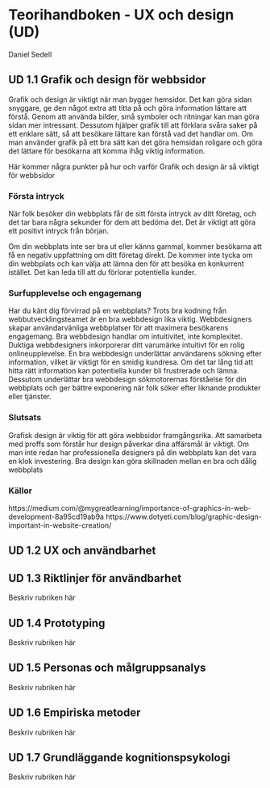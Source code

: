 # Teorihandboken - UX och design (UD)
Daniel Sedell

## UD 1.1 Grafik och design för webbsidor

Grafik och design är viktigt när man bygger hemsidor. Det kan göra sidan snyggare, ge den något extra att titta på och göra information lättare att förstå. Genom att använda bilder, små symboler och ritningar kan man göra sidan mer intressant. Dessutom hjälper grafik till att förklara svåra saker på ett enklare sätt, så att besökare lättare kan förstå vad det handlar om. Om man använder grafik på ett bra sätt kan det göra hemsidan roligare och göra det lättare för besökarna att komma ihåg viktig information.

Här kommer några punkter på hur och varför Grafik och design är så viktigt för webbsidor

<h3>Första intryck</h3>
När folk besöker din webbplats får de sitt första intryck av ditt företag, och det tar bara några sekunder för dem att bedöma det. Det är viktigt att göra ett positivt intryck från början.

Om din webbplats inte ser bra ut eller känns gammal, kommer besökarna att få en negativ uppfattning om ditt företag direkt. De kommer inte tycka om din webbplats och kan välja att lämna den för att besöka en konkurrent istället. Det kan leda till att du förlorar potentiella kunder.

<h3>Surfupplevelse och engagemang</h3>
Har du känt dig förvirrad på en webbplats? Trots bra kodning från webbutvecklingsteamet är en bra webbdesign lika viktig. Webbdesigners skapar användarvänliga webbplatser för att maximera besökarens engagemang. Bra webbdesign handlar om intuitivitet, inte komplexitet. Duktiga webbdesigners inkorporerar ditt varumärke intuitivt för en rolig onlineupplevelse. En bra webbdesign underlättar användarens sökning efter information, vilket är viktigt för en smidig kundresa. Om det tar lång tid att hitta rätt information kan potentiella kunder bli frustrerade och lämna. Dessutom underlättar bra webbdesign sökmotorernas förståelse för din webbplats och ger bättre exponering när folk söker efter liknande produkter eller tjänster.

<h3>Slutsats</h3>

Grafisk design är viktig för att göra webbsidor framgångsrika. Att samarbeta med proffs som förstår hur design påverkar dina affärsmål är viktigt. Om man inte redan har professionella designers på din webbplats kan det vara en klok investering. Bra design kan göra skillnaden mellan en bra och dålig webbplats

<h3>Källor</h3>
https://medium.com/@mygreatlearning/importance-of-graphics-in-web-development-8a95cd19ab9a
https://www.dotyeti.com/blog/graphic-design-important-in-website-creation/




















## UD 1.2 UX och användbarhet


## UD 1.3 Riktlinjer för användbarhet
Beskriv rubriken här

## UD 1.4 Prototyping
Beskriv rubriken här

## UD 1.5 Personas och målgruppsanalys
Beskriv rubriken här

## UD 1.6 Empiriska metoder
Beskriv rubriken här

## UD 1.7 Grundläggande kognitionspsykologi
Beskriv rubriken här

